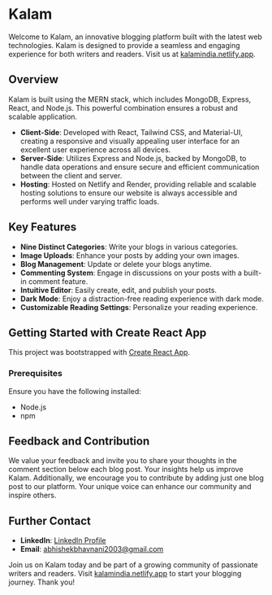 # Kalam

Welcome to Kalam, an innovative blogging platform built with the latest web technologies. Kalam is designed to provide a seamless and engaging experience for both writers and readers. Visit us at [kalamindia.netlify.app](https://kalamindia.netlify.app).

## Overview

Kalam is built using the MERN stack, which includes MongoDB, Express, React, and Node.js. This powerful combination ensures a robust and scalable application.

- **Client-Side**: Developed with React, Tailwind CSS, and Material-UI, creating a responsive and visually appealing user interface for an excellent user experience across all devices.
- **Server-Side**: Utilizes Express and Node.js, backed by MongoDB, to handle data operations and ensure secure and efficient communication between the client and server.
- **Hosting**: Hosted on Netlify and Render, providing reliable and scalable hosting solutions to ensure our website is always accessible and performs well under varying traffic loads.

## Key Features

- **Nine Distinct Categories**: Write your blogs in various categories.
- **Image Uploads**: Enhance your posts by adding your own images.
- **Blog Management**: Update or delete your blogs anytime.
- **Commenting System**: Engage in discussions on your posts with a built-in comment feature.
- **Intuitive Editor**: Easily create, edit, and publish your posts.
- **Dark Mode**: Enjoy a distraction-free reading experience with dark mode.
- **Customizable Reading Settings**: Personalize your reading experience.

## Getting Started with Create React App

This project was bootstrapped with [Create React App](https://github.com/facebook/create-react-app).

### Prerequisites

Ensure you have the following installed:
- Node.js
- npm


## Feedback and Contribution

We value your feedback and invite you to share your thoughts in the comment section below each blog post. Your insights help us improve Kalam. Additionally, we encourage you to contribute by adding just one blog post to our platform. Your unique voice can enhance our community and inspire others.

## Further Contact

- **LinkedIn**: [LinkedIn Profile](https://www.linkedin.com/in/abhishek-bhavnani/)
- **Email**: [abhishekbhavnani2003@gmail.com](mailto:abhishekbhavnani2003@gmail.com)

Join us on Kalam today and be part of a growing community of passionate writers and readers. Visit [kalamindia.netlify.app](https://kalamindia.netlify.app) to start your blogging journey. Thank you!
